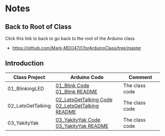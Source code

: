 # Notes

## Back to Root of Class
Click this link to back to go back to the root of the Arduino class
- https://github.com/Mark-MDO47/CforArduinoClass/tree/master


## Introduction

| Class Project | Arduino Code | Comment |
| --- | --- | --- |
| 01_BlinkingLED | [01_Blink Code](https://github.com/Mark-MDO47/ArduinoClass/tree/master/ArduinoCode/Blink "Blink Code")<br>[01_Blink README](https://github.com/Mark-MDO47/ArduinoClass/tree/master/ArduinoCode/Blink/README.md "Blink README") | The class code |
| 02_LetsGetTalking | [02_LetsGetTalking Code](https://github.com/Mark-MDO47/CforArduinoClass/blob/master/ArduinoCode/02_LetsGetTalking "02_LetsGetTalking Code")<br>[02_LetsGetTalking README](https://github.com/Mark-MDO47/ArduinoClass/tree/master/ArduinoCode/FastLEDBlink/README.md "02_LetsGetTalking README") | The class code |
| 03_YakityYak | [03_YakityYak Code](https://github.com/Mark-MDO47/CforArduinoClass/blob/master/ArduinoCode/03_YakityYak "03_YakityYak Code")<br>[03_YakityYak README](https://github.com/Mark-MDO47/ArduinoClass/tree/master/ArduinoCode/Theremin/README.md "03_YakityYak README") | The class code |
